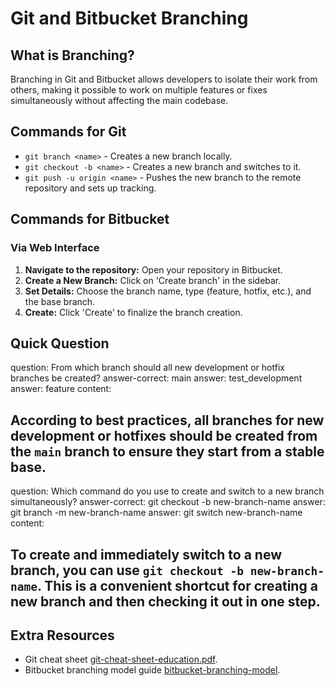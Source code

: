 # Git and Bitbucket Branching

## What is Branching?
Branching in Git and Bitbucket allows developers to isolate their work from others, making it possible to work on multiple features or fixes simultaneously without affecting the main codebase.

## Commands for Git

* `git branch <name>` - Creates a new branch locally.
* `git checkout -b <name>` - Creates a new branch and switches to it.
* `git push -u origin <name>` - Pushes the new branch to the remote repository and sets up tracking.

## Commands for Bitbucket

### Via Web Interface
1. **Navigate to the repository:** Open your repository in Bitbucket.
2. **Create a New Branch:** Click on 'Create branch' in the sidebar.
3. **Set Details:** Choose the branch name, type (feature, hotfix, etc.), and the base branch.
4. **Create:** Click 'Create' to finalize the branch creation.

## Quick Question

<?quiz?>
question: From which branch should all new development or hotfix branches be created?
answer-correct: main
answer: test_development
answer: feature
content:
<h2>According to best practices, all branches for new development or hotfixes should be created from the <code>main</code> branch to ensure they start from a stable base.</h2>
<?/quiz?>

<?quiz?>
question: Which command do you use to create and switch to a new branch simultaneously?
answer-correct: git checkout -b new-branch-name
answer: git branch -m new-branch-name
answer: git switch new-branch-name
content:
<h2>To create and immediately switch to a new branch, you can use <code>git checkout -b new-branch-name</code>. This is a convenient shortcut for creating a new branch and then checking it out in one step.</h2>
<?/quiz?>

## Extra Resources

* Git cheat sheet [git-cheat-sheet-education.pdf](https://education.github.com/git-cheat-sheet-education.pdf).
* Bitbucket branching model guide [bitbucket-branching-model](https://www.atlassian.com/git/tutorials/comparing-workflows/gitflow-workflow).
